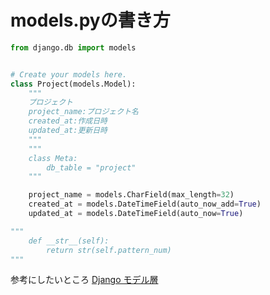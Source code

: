 # models.pyの書き方

```python
from django.db import models


# Create your models here.
class Project(models.Model):
    """
    プロジェクト
    project_name:プロジェクト名
    created_at:作成日時
    updated_at:更新日時
    """
    """
    class Meta:
        db_table = "project"
    """

    project_name = models.CharField(max_length=32)
    created_at = models.DateTimeField(auto_now_add=True)
    updated_at = models.DateTimeField(auto_now=True)

"""
    def __str__(self):
        return str(self.pattern_num)
"""


```


参考にしたいところ
[Django モデル層](https://qiita.com/sandream/items/494887598bacfc2b244c)
